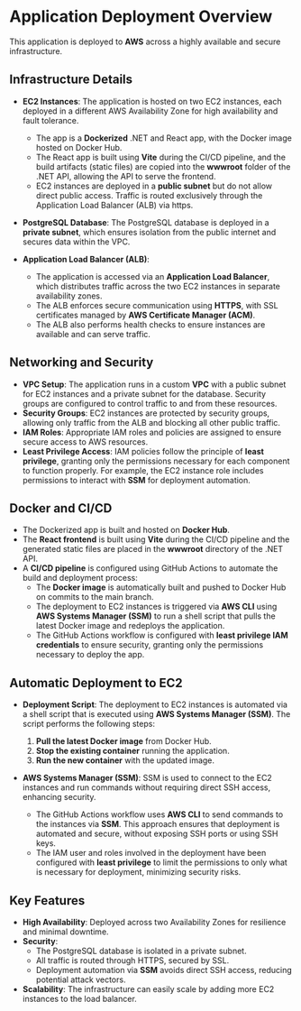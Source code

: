 # Application Deployment Overview

This application is deployed to **AWS** across a highly available and secure infrastructure.

## Infrastructure Details

- **EC2 Instances**: The application is hosted on two EC2 instances, each deployed in a different AWS Availability Zone for high availability and fault tolerance.

  - The app is a **Dockerized** .NET and React app, with the Docker image hosted on Docker Hub.
  - The React app is built using **Vite** during the CI/CD pipeline, and the build artifacts (static files) are copied into the **wwwroot** folder of the .NET API, allowing the API to serve the frontend.
  - EC2 instances are deployed in a **public subnet** but do not allow direct public access. Traffic is routed exclusively through the Application Load Balancer (ALB) via https.

- **PostgreSQL Database**: The PostgreSQL database is deployed in a **private subnet**, which ensures isolation from the public internet and secures data within the VPC.

- **Application Load Balancer (ALB)**:
  - The application is accessed via an **Application Load Balancer**, which distributes traffic across the two EC2 instances in separate availability zones.
  - The ALB enforces secure communication using **HTTPS**, with SSL certificates managed by **AWS Certificate Manager (ACM)**.
  - The ALB also performs health checks to ensure instances are available and can serve traffic.

## Networking and Security

- **VPC Setup**: The application runs in a custom **VPC** with a public subnet for EC2 instances and a private subnet for the database. Security groups are configured to control traffic to and from these resources.
- **Security Groups**: EC2 instances are protected by security groups, allowing only traffic from the ALB and blocking all other public traffic.
- **IAM Roles**: Appropriate IAM roles and policies are assigned to ensure secure access to AWS resources.
- **Least Privilege Access**: IAM policies follow the principle of **least privilege**, granting only the permissions necessary for each component to function properly. For example, the EC2 instance role includes permissions to interact with **SSM** for deployment automation.

## Docker and CI/CD

- The Dockerized app is built and hosted on **Docker Hub**.
- The **React frontend** is built using **Vite** during the CI/CD pipeline and the generated static files are placed in the **wwwroot** directory of the .NET API.
- A **CI/CD pipeline** is configured using GitHub Actions to automate the build and deployment process:
  - The **Docker image** is automatically built and pushed to Docker Hub on commits to the main branch.
  - The deployment to EC2 instances is triggered via **AWS CLI** using **AWS Systems Manager (SSM)** to run a shell script that pulls the latest Docker image and redeploys the application.
  - The GitHub Actions workflow is configured with **least privilege IAM credentials** to ensure security, granting only the permissions necessary to deploy the app.

## Automatic Deployment to EC2

- **Deployment Script**: The deployment to EC2 instances is automated via a shell script that is executed using **AWS Systems Manager (SSM)**. The script performs the following steps:

  1. **Pull the latest Docker image** from Docker Hub.
  2. **Stop the existing container** running the application.
  3. **Run the new container** with the updated image.

- **AWS Systems Manager (SSM)**: SSM is used to connect to the EC2 instances and run commands without requiring direct SSH access, enhancing security.
  - The GitHub Actions workflow uses **AWS CLI** to send commands to the instances via **SSM**. This approach ensures that deployment is automated and secure, without exposing SSH ports or using SSH keys.
  - The IAM user and roles involved in the deployment have been configured with **least privilege** to limit the permissions to only what is necessary for deployment, minimizing security risks.

## Key Features

- **High Availability**: Deployed across two Availability Zones for resilience and minimal downtime.
- **Security**:
  - The PostgreSQL database is isolated in a private subnet.
  - All traffic is routed through HTTPS, secured by SSL.
  - Deployment automation via **SSM** avoids direct SSH access, reducing potential attack vectors.
- **Scalability**: The infrastructure can easily scale by adding more EC2 instances to the load balancer.
